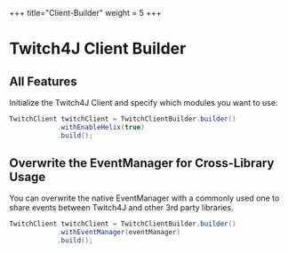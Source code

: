 +++
title="Client-Builder"
weight = 5
+++

# Twitch4J Client Builder

## All Features
Initialize the Twitch4J Client and specify which modules you want to use:

```java
TwitchClient twitchClient = TwitchClientBuilder.builder()
            .withEnableHelix(true)
            .build();
```

## Overwrite the EventManager for Cross-Library Usage

You can overwrite the native EventManager with a commonly used one to share events between Twitch4J and other 3rd party libraries.

```java
TwitchClient twitchClient = TwitchClientBuilder.builder()
            .withEventManager(eventManager)
            .build();
```
